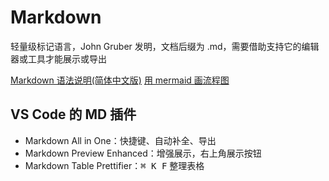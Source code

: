 # Markdown

轻量级标记语言，John Gruber 发明，文档后缀为 .md，需要借助支持它的编辑器或工具才能展示或导出

[Markdown 语法说明(简体中文版)](https://www.appinn.com/markdown/#list)
[用 mermaid 画流程图](https://www.jianshu.com/p/b421cc723da5)

## VS Code 的 MD 插件

- Markdown All in One：快捷键、自动补全、导出
- Markdown Preview Enhanced：增强展示，右上角展示按钮
- Markdown Table Prettifier：<kbd>⌘ K F</kbd> 整理表格
